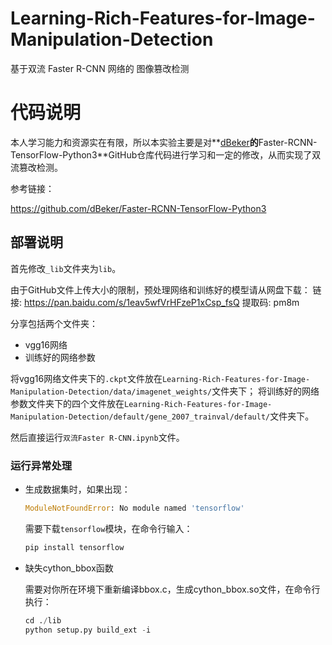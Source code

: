 # Learning-Rich-Features-for-Image-Manipulation-Detection
基于双流 Faster R-CNN 网络的 图像篡改检测

# 代码说明

本人学习能力和资源实在有限，所以本实验主要是对**[dBeker](https://github.com/dBeker)**的**Faster-RCNN-TensorFlow-Python3**GitHub仓库代码进行学习和一定的修改，从而实现了双流篡改检测。

参考链接：

https://github.com/dBeker/Faster-RCNN-TensorFlow-Python3

## 部署说明

首先修改`_lib`文件夹为`lib`。

由于GitHub文件上传大小的限制，预处理网络和训练好的模型请从网盘下载：
链接: https://pan.baidu.com/s/1eav5wfVrHFzeP1xCsp_fsQ 提取码: pm8m 

分享包括两个文件夹：
* vgg16网络
* 训练好的网络参数

将vgg16网络文件夹下的`.ckpt`文件放在`Learning-Rich-Features-for-Image-Manipulation-Detection/data/imagenet_weights/`文件夹下；
将训练好的网络参数文件夹下的四个文件放在`Learning-Rich-Features-for-Image-Manipulation-Detection/default/gene_2007_trainval/default/`文件夹下。


然后直接运行`双流Faster R-CNN.ipynb`文件。

### 运行异常处理

- 生成数据集时，如果出现：

  ```python
  ModuleNotFoundError: No module named 'tensorflow'
  ```

  需要下载`tensorflow`模块，在命令行输入：

  ```python
  pip install tensorflow
  ```

- 缺失cython_bbox函数

  需要对你所在环境下重新编译bbox.c，生成cython_bbox.so文件，在命令行执行：

  ```python
  cd ./lib
  python setup.py build_ext -i
  ```

